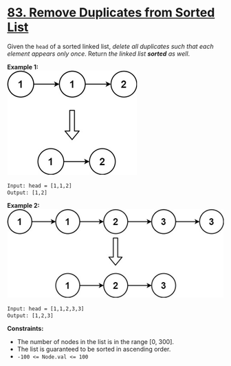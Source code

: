 # **[83. Remove Duplicates from Sorted List](https://leetcode.com/problems/remove-duplicates-from-sorted-list/)**

Given the ``head`` of a sorted linked list, *delete all duplicates such that each element appears only once*. Return *the linked list **sorted** as well*.


**Example 1:**
<br>
![LeetCode_Example](others/list1.jpg)
```
Input: head = [1,1,2]
Output: [1,2]
```

**Example 2:**
<br>
![LeetCode_Example](others/list2.jpg)
```
Input: head = [1,1,2,3,3]
Output: [1,2,3]
```

**Constraints:**
- The number of nodes in the list is in the range [0, 300].
- The list is guaranteed to be sorted in ascending order.
- ``-100 <= Node.val <= 100``